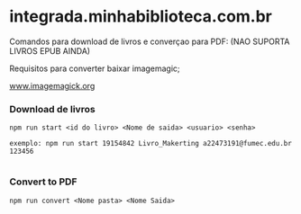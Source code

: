 # integrada.minhabiblioteca.com.br



Comandos para download de livros e converçao para PDF:
(NAO SUPORTA LIVROS EPUB AINDA)
	

Requisitos para converter baixar imagemagic;

www.imagemagick.org

### Download de livros

```
npm run start <id do livro> <Nome de saida> <usuario> <senha>

exemplo: npm run start 19154842 Livro_Makerting a22473191@fumec.edu.br 123456


```
### Convert to PDF
  
 ```
npm run convert <Nome pasta> <Nome Saida>

```
